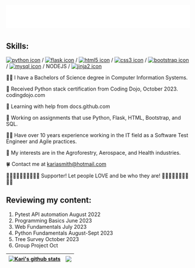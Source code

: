 <h1 align="center">
  <img src="https://raw.githubusercontent.com/kariasmith/kariasmith/master/name.svg" alt="Kari Smith" />
</h1>

## Skills: 
<a href="https://docs.python.org/3/library/index.html"><img class="img-fluid" src="https://docs.python.org/3/_static/py.svg" alt="python icon" width="42" height="42"></a> / <a href="https://flask.palletsprojects.com/en/2.3.x/"><img class="img-fluid" src="https://flask.palletsprojects.com/en/2.3.x/_static/flask-vertical.png" alt="flask icon" width="42" height="42"></a> / <a href="https://developer.mozilla.org/en-US/docs/Glossary/HTML5"><img class="img-fluid" src="https://rapidapi.com/blog/wp-content/uploads/2018/06/logo-2582748_640.png" alt="html5 icon" width="42" height="42"></a> / <a href="https://developer.mozilla.org/en-US/docs/Learn/CSS"><img class="img-fluid" src="https://upload.wikimedia.org/wikipedia/commons/thumb/d/d5/CSS3_logo_and_wordmark.svg/1200px-CSS3_logo_and_wordmark.svg.png" alt="css3 icon" width="42" height="42"></a> / <a href="https://getbootstrap.com/docs/5.3/getting-started/introduction/"><img class="img-fluid" src="https://getbootstrap.com/docs/5.3/assets/brand/bootstrap-logo-shadow.png" alt="bootstrap icon" width="42" height="42"></a> / <a href="https://www.mysql.com/"><img class="img-fluid" src="https://dev.mysql.com/doc/workbench/en/images/wb-home-panel-connections.png" alt="mysql icon" width="42" height="42"></a> / NODEJS / <a href="https://jinja.palletsprojects.com/en/3.1.x/"><img class="img-fluid" src="https://jinja.palletsprojects.com/en/3.1.x/_static/jinja-logo-sidebar.png" alt="jinja2 icon" width="42" height="42"></a>

👩‍🎓 I have a Bachelors of Science degree in Computer Information Systems.

🌱 Received Python stack certification from Coding Dojo, October 2023. codingdojo.com

🌱 Learning with help from docs.github.com

🔭 Working on assignments that use Python, Flask, HTML, Bootstrap, and SQL.

👩‍💻 Have over 10 years experience working in the IT field as a Software Test Engineer and Agile practices.

🦄 My interests are in the Agroforestry, Aerospace, and Health industries.


🍀 Contact me at kariasmith@hotmail.com

🏳‍🌈🏳‍🌈🏳‍🌈🏳‍🌈🏳‍🌈 Supporter! Let people LOVE and be who they are!  🏳‍🌈🏳‍🌈🏳‍🌈🏳‍🌈🏳‍🌈

## Reviewing my content:
1. Pytest API automation August 2022
2. Programming Basics June 2023
3. Web Fundamentals July 2023
4. Python Fundamentals August-Sept 2023
5. Tree Survey October 2023
6. Group Project Oct

| <a href="https://github.com/kariasmith/github-readme-stats"><img align="center" height="200" src="https://github-readme-stats.vercel.app/api?username=kariasmith&show_icons=true&include_all_commits=true&theme=ambient_gradient&hide_border=true" alt="Kari's github stats" /></a> | <a href="https://github.com/kariasmith/github-readme-stats"><img align="center" height="200" src="https://github-readme-stats.vercel.app/api/top-langs/?username=kariasmith&layout=donut&theme=ambient_gradient&hide_border=true" /></a> |
| ------------- | ------------- |

<!--
**kariasmith/kariasmith** is a ✨ _special_ ✨ repository because its `README.md` (this file) appears on your GitHub profile.

Here are some ideas to get you started:

- 🔭 I’m currently working on ...
- 🌱 I’m currently learning ...
- 👯 I’m looking to collaborate on ...
- 🤔 I’m looking for help with ...
- 💬 Ask me about ...
- 📫 How to reach me: ...
- 😄 Pronouns: ...
- ⚡ Fun fact: ...
https://www.webfx.com/tools/emoji-cheat-sheet/
https://github.com/adam-p/markdown-here/wiki/Markdown-Cheatsheet
https://zzetao.github.io/awesome-github-profile/
https://github.com/anuraghazra/github-readme-stats
https://github.com/anuraghazra/github-readme-stats/blob/master/themes/README.md
https://github.com/anuraghazra/github-readme-stats/discussions/2959    github API
https://github.com/topics/github-api

> https://github.com/lifeparticle/Markdown-Cheatsheet


Up Next: ReactPy is a library for building user interfaces in Python without Javascript.
Then catching up on Angular and Django.  More practice with Bootstrap and then on to Foundation.
Plan on learning more about REACT and javascript eventually.
Balsamiq, Miro, or Figma! Figma is the most complex, but it what the industry uses. Miro is pretty easy to use. And then Balsamiq is a good option that Coding Dojo recommends.
https://tailwindcss.com/ 
-->
